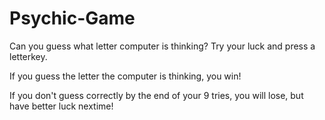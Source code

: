 # Psychic-Game
Can you guess what letter computer is thinking? Try your luck and press a letterkey. 

If you guess the letter the computer is thinking, you win!

If you don't guess correctly by the end of your 9 tries, you will lose, but have better luck nextime!

